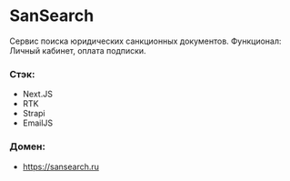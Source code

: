 # SanSearch
Сервис поиска юридических санкционных документов. Функционал: Личный кабинет, оплата подписки. 

### Стэк:
- Next.JS
- RTK
- Strapi
- EmailJS

### Домен:
- https://sansearch.ru
